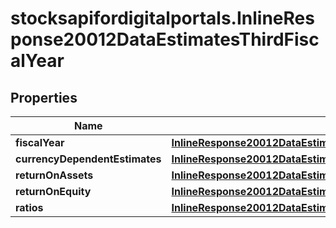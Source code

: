 # stocksapifordigitalportals.InlineResponse20012DataEstimatesThirdFiscalYear

## Properties

Name | Type | Description | Notes
------------ | ------------- | ------------- | -------------
**fiscalYear** | [**InlineResponse20012DataEstimatesFirstFiscalYearFiscalYear**](InlineResponse20012DataEstimatesFirstFiscalYearFiscalYear.md) |  | [optional] 
**currencyDependentEstimates** | [**InlineResponse20012DataEstimatesFirstFiscalYearCurrencyDependentEstimates**](InlineResponse20012DataEstimatesFirstFiscalYearCurrencyDependentEstimates.md) |  | [optional] 
**returnOnAssets** | [**InlineResponse20012DataEstimatesFirstFiscalYearReturnOnAssets**](InlineResponse20012DataEstimatesFirstFiscalYearReturnOnAssets.md) |  | [optional] 
**returnOnEquity** | [**InlineResponse20012DataEstimatesFirstFiscalYearReturnOnEquity**](InlineResponse20012DataEstimatesFirstFiscalYearReturnOnEquity.md) |  | [optional] 
**ratios** | [**InlineResponse20012DataEstimatesFirstFiscalYearRatios**](InlineResponse20012DataEstimatesFirstFiscalYearRatios.md) |  | [optional] 


